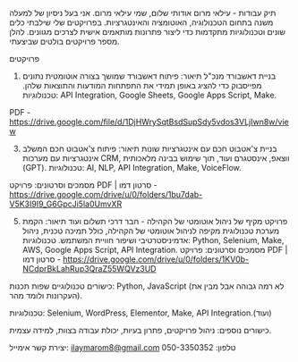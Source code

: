 תיק עבודות - עילאי מרום
אודותי
שלום, שמי עילאי מרום. אני בעל ניסיון של למעלה משנה בתחום הטכנולוגיה, האוטומציה והאינטגרציות. בפרויקטים שלי שילבתי כלים שונים וטכנולוגיות מתקדמות כדי ליצור פתרונות מותאמים אישית לצרכים מגוונים. להלן מספר פרויקטים בולטים שביצעתי.

פרויקטים
1. בניית דאשבורד מנכ"ל
תיאור: פיתוח דאשבורד שמושך בצורה אוטומטית נתונים מפייסבוק כדי להציג באופן תמידי את התפתחות המודעות והתוצאות שלהן.
טכנולוגיות: API Integration, Google Sheets, Google Apps Script, Make.

 PDF - https://drive.google.com/file/d/1DjHWrySqtBsdSupSdy5vdos3VLjIwn8w/view

3. בניית צ'אטבוט חכם עם אינטגרציות שונות
תיאור: פיתוח צ'אטבוט חכם המשלב אינטגרציות עם מערכות CRM, ווצאפ, אינסטגרם ועוד, תוך שימוש בבינה מלאכותית (GPT).
טכנולוגיות: AI, NLP, API Integration, Make, VoiceFlow.

מסמכים וסרטונים: פרויקט PDF | סרטון דמו -  https://drive.google.com/drive/u/0/folders/1bu7dab-V5K3I9I9_G6GpcJi5la0UmvXR

5. פרויקט מקיף של ניהול אוטומטי של הקהילה - חבר דרכי תשלום ועוד
תיאור: הקמת מערכת טכנולוגית מקיפה לניהול אוטומטי של הקהילה, כולל תמיכה טכנית, ניהול אדמיניסטרטיבי ושיפור חוויית המשתמש.
טכנולוגיות: Python, Selenium, Make, AWS, Google Apps Script, API Integration.
מסמכים וסרטונים: פרויקט PDF | סרטון דמו  -  https://drive.google.com/drive/u/0/folders/1KV0b-NCdprBkLahRup3QraZ55WQVz3UD

כישורים טכנולוגיים
שפות תכנות: Python, JavaScript (לא רמה גבוהה אבל מבין את העקרונות ולומד מהר).

טכנולוגיות: Selenium, WordPress, Elementor, Make, API Integration.(ועוד)

כישורים נוספים: ניהול פרויקטים, פתרון בעיות, יכולת עבודה בצוות, למידה עצמית.

יצירת קשר
אימייל: ilaymarom8@gmail.com
טלפון: 050-3350352
